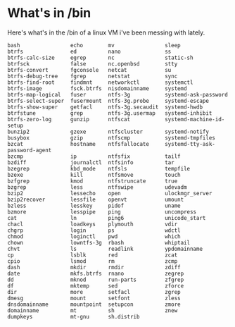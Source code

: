 # What's in /bin

Here's what's in the /bin of a linux VM i've been messing with lately.

    bash                echo        mv                sleep
    btrfs               ed          nano              ss
    btrfs-calc-size     egrep       nc                static-sh
    btrfsck             false       nc.openbsd        stty
    btrfs-convert       fgconsole   netcat            su
    btrfs-debug-tree    fgrep       netstat           sync
    btrfs-find-root     findmnt     networkctl        systemctl
    btrfs-image         fsck.btrfs  nisdomainname     systemd
    btrfs-map-logical   fuser       ntfs-3g           systemd-ask-password
    btrfs-select-super  fusermount  ntfs-3g.probe     systemd-escape
    btrfs-show-super    getfacl     ntfs-3g.secaudit  systemd-hwdb
    btrfstune           grep        ntfs-3g.usermap   systemd-inhibit
    btrfs-zero-log      gunzip      ntfscat           systemd-machine-id-setup
    bunzip2             gzexe       ntfscluster       systemd-notify
    busybox             gzip        ntfscmp           systemd-tmpfiles
    bzcat               hostname    ntfsfallocate     systemd-tty-ask-password-agent
    bzcmp               ip          ntfsfix           tailf
    bzdiff              journalctl  ntfsinfo          tar
    bzegrep             kbd_mode    ntfsls            tempfile
    bzexe               kill        ntfsmove          touch
    bzfgrep             kmod        ntfstruncate      true
    bzgrep              less        ntfswipe          udevadm
    bzip2               lessecho    open              ulockmgr_server
    bzip2recover        lessfile    openvt            umount
    bzless              lesskey     pidof             uname
    bzmore              lesspipe    ping              uncompress
    cat                 ln          ping6             unicode_start
    chacl               loadkeys    plymouth          vdir
    chgrp               login       ps                wdctl
    chmod               loginctl    pwd               which
    chown               lowntfs-3g  rbash             whiptail
    chvt                ls          readlink          ypdomainname
    cp                  lsblk       red               zcat
    cpio                lsmod       rm                zcmp
    dash                mkdir       rmdir             zdiff
    date                mkfs.btrfs  rnano             zegrep
    dd                  mknod       run-parts         zfgrep
    df                  mktemp      sed               zforce
    dir                 more        setfacl           zgrep
    dmesg               mount       setfont           zless
    dnsdomainname       mountpoint  setupcon          zmore
    domainname          mt          sh                znew
    dumpkeys            mt-gnu      sh.distrib


